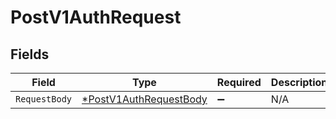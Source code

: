 # PostV1AuthRequest


## Fields

| Field                                                                      | Type                                                                       | Required                                                                   | Description                                                                |
| -------------------------------------------------------------------------- | -------------------------------------------------------------------------- | -------------------------------------------------------------------------- | -------------------------------------------------------------------------- |
| `RequestBody`                                                              | [*PostV1AuthRequestBody](../../models/operations/postv1authrequestbody.md) | :heavy_minus_sign:                                                         | N/A                                                                        |